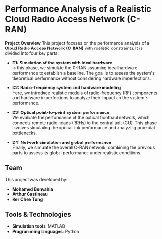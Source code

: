 # Performance Analysis of a Realistic Cloud Radio Access Network (C-RAN)

**Project Overview**
This project focuses on the performance analysis of a **Cloud Radio Access Network (C-RAN)** with realistic constraints. It is divided into four key parts:

- **D1: Simulation of the system with ideal hardware**  
  In this phase, we simulate the C-RAN assuming ideal hardware performance to establish a baseline. The goal is to assess the system's theoretical performance without considering hardware imperfections.

- **D2: Radio-frequency system and hardware modeling**  
  Here, we introduce realistic models of radio-frequency (RF) components and hardware imperfections to analyze their impact on the system's performance.

- **D3: Optical point-to-point system performance**  
  We evaluate the performance of the optical fronthaul network, which connects remote radio heads (RRHs) to the central unit (CU). This phase involves simulating the optical link performance and analyzing potential bottlenecks.

- **D4: Network simulation and global performance**  
  Finally, we simulate the overall C-RAN network, combining the previous parts to assess its global performance under realistic conditions.

## Team
This project was developed by:
- **Mohamed Benyahia**
- **Arthur Gastineau**
- **Ker Chee Tung**
## Tools & Technologies
- **Simulation tools**:  MATLAB
- **Programming languages**: Python 



